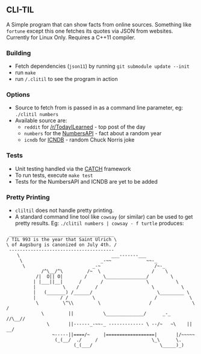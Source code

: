 ## CLI-TIL
A Simple program that can show facts from online sources. Something like `fortune` except this one fetches its quotes via JSON from websites. Currently for Linux Only. Requires a C++11 compiler.

### Building
* Fetch dependencies (`json11`) by running `git submodule update --init`
* run `make`
* run `/.clitil` to see the program in action

### Options
* Source to fetch from is passed in as a command line parameter, eg: `./clitil numbers`
* Available source are:
    * `reddit` for [/r/TodayILearned](https://www.reddit.com/r/todayilearned/) - top post of the day
    * `numbers` for the [NumbersAPI](http://numbersapi.com) - fact about a random year
    * `icndb` for [ICNDB](http://www.icndb.com/) - random Chuck Norris joke

### Tests
* Unit testing handled via the [CATCH](https://github.com/philsquared/Catch) framework
* To run tests, execute `make test`
* Tests for the NumbersAPI and ICNDB are yet to be added

### Pretty Printing
* `cliltil` does not handle pretty printing. 
* A standard command line tool like `cowsay` (or similar) can be used to get pretty results. Eg: `./clitil numbers | cowsay - f turtle` produces:
```
 _______________________________________
/ TIL 993 is the year that Saint Ulrich \
\ of Augsburg is canonized on July 4th. /
 ---------------------------------------
    \                                  ___-------___
     \                             _-~~             ~~-_
      \                         _-~                    /~-_
             /^\__/^\         /~  \                   /    \
           /|  O|| O|        /      \_______________/        \
          | |___||__|      /       /                \          \
          |          \    /      /                    \          \
          |   (_______) /______/                        \_________ \
          |         / /         \                      /            \
           \         \^\\         \                  /               \     /
             \         ||           \______________/      _-_       //\__//
               \       ||------_-~~-_ ------------- \ --/~   ~\    || __/
                 ~-----||====/~     |==================|       |/~~~~~
                  (_(__/  ./     /                    \_\      \.
                         (_(___/                         \_____)_)

```
